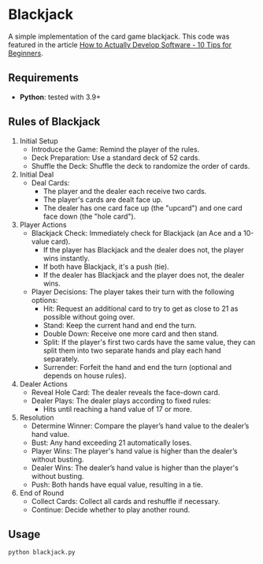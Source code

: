 # Blackjack
A simple implementation of the card game blackjack.  This code was featured in the article [How to Actually Develop Software - 10 Tips for Beginners](https://anthonyhawkins.medium.com/how-to-actually-develop-software-10-tips-for-beginners-54778a02eae8).

## Requirements
- **Python**: tested with 3.9+

## Rules of Blackjack
1. Initial Setup
    - Introduce the Game: Remind the player of the rules.
    - Deck Preparation: Use a standard deck of 52 cards.
    - Shuffle the Deck: Shuffle the deck to randomize the order of cards.
2. Initial Deal
    - Deal Cards:
      - The player and the dealer each receive two cards.
      - The player's cards are dealt face up.
      - The dealer has one card face up (the "upcard") and one card face down (the "hole card").
3. Player Actions
    - Blackjack Check: Immediately check for Blackjack (an Ace and a 10-value card).
      - If the player has Blackjack and the dealer does not, the player wins instantly.
      - If both have Blackjack, it's a push (tie).
      - If the dealer has Blackjack and the player does not, the dealer wins.
    - Player Decisions: The player takes their turn with the following options:
      - Hit: Request an additional card to try to get as close to 21 as possible without going over.
      - Stand: Keep the current hand and end the turn.
      - Double Down: Receive one more card and then stand.
      - Split: If the player's first two cards have the same value, they can split them into two separate hands and play each hand separately.
      - Surrender: Forfeit the hand and end the turn (optional and depends on house rules).
4. Dealer Actions
    - Reveal Hole Card: The dealer reveals the face-down card.
    - Dealer Plays: The dealer plays according to fixed rules:
      - Hits until reaching a hand value of 17 or more.
5. Resolution
    - Determine Winner: Compare the player’s hand value to the dealer’s hand value.
    - Bust: Any hand exceeding 21 automatically loses.
    - Player Wins: The player's hand value is higher than the dealer’s without busting.
    - Dealer Wins: The dealer’s hand value is higher than the player's without busting.
    - Push: Both hands have equal value, resulting in a tie.
6. End of Round
    - Collect Cards: Collect all cards and reshuffle if necessary.
    - Continue: Decide whether to play another round.

## Usage
`python blackjack.py`